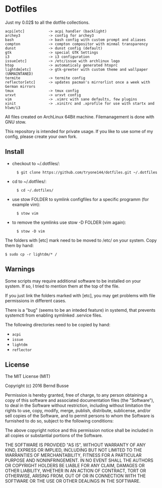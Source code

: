 Dotfiles
========

Just my 0.02$ to all the dotfile collections.

    acpi[etc]           -> acpi handler (backlight)
    archey3             -> config for archey3
    bash                -> bash config with custom prompt and aliases
    compton             -> compton compositor with minmal transparency
    dunst               -> dunst config (default)
    gtk                 -> special GTK Settings
    i3                  -> i3 configuration
    issue[etc]          -> /etc/issue with archlinux logo
    htop                -> automaticaly generated htoprc
    lightdm[etc]        -> gtk-greeter with custom theme and wallpaper (UNMAINTANED)
    termite             -> termite config
    reflector[etc]      -> updates pacman's mirrorlist once a week with German mirrors
    tmux                -> tmux config
    urxvt               -> urxvt config
    vim                 -> .vimrc with sane defaults, few plugins
    xinit               -> .xinitrc and .xprofile for use with startx and hlwm/i3

All files created on ArchLinux 64Bit machine.
Filemanagement is done with GNU stow.

This repository is intended for private usage. If you like to use some of my
config, please create your own fork.


Install
-------

* checkout to ~/.dotfiles/:

        $ git clone https://github.com/tryone144/dotfiles.git ~/.dotfiles

* cd to ~/.dotfiles/:

        $ cd ~/.dotfiles/

* use stow FOLDER to symlink configfiles for a specific programm (for example
vim):

        $ stow vim

* to remove the symlinks use stow -D FOLDER (vim again):

        $ stow -D vim

The folders with [etc] mark need to be moved to /etc/ on your system. Copy them by hand:

    $ sudo cp -r lightdm/* /


Warnings
--------

Some scripts may require additional software to be installed on your system.
If so, I tried to mention them at the top of the file.

If you just link the folders marked with [etc], you may get problems with file
permissions in different cases.

There is a "bug" (seems to be an inteded feature) in systemd, that prevents
systemctl from enabling symlinked .service files.

The following directories need to be copied by hand:
* `acpi`
* `issue`
* `lightdm`
* `reflector`


License
-------

The MIT License (MIT)

Copyright (c) 2016 Bernd Busse

Permission is hereby granted, free of charge, to any person obtaining a copy
of this software and associated documentation files (the "Software"), to deal
in the Software without restriction, including without limitation the rights
to use, copy, modify, merge, publish, distribute, sublicense, and/or sell
copies of the Software, and to permit persons to whom the Software is
furnished to do so, subject to the following conditions:

The above copyright notice and this permission notice shall be included in
all copies or substantial portions of the Software.

THE SOFTWARE IS PROVIDED "AS IS", WITHOUT WARRANTY OF ANY KIND, EXPRESS OR
IMPLIED, INCLUDING BUT NOT LIMITED TO THE WARRANTIES OF MERCHANTABILITY,
FITNESS FOR A PARTICULAR PURPOSE AND NONINFRINGEMENT. IN NO EVENT SHALL THE
AUTHORS OR COPYRIGHT HOLDERS BE LIABLE FOR ANY CLAIM, DAMAGES OR OTHER
LIABILITY, WHETHER IN AN ACTION OF CONTRACT, TORT OR OTHERWISE, ARISING FROM,
OUT OF OR IN CONNECTION WITH THE SOFTWARE OR THE USE OR OTHER DEALINGS IN
THE SOFTWARE.
